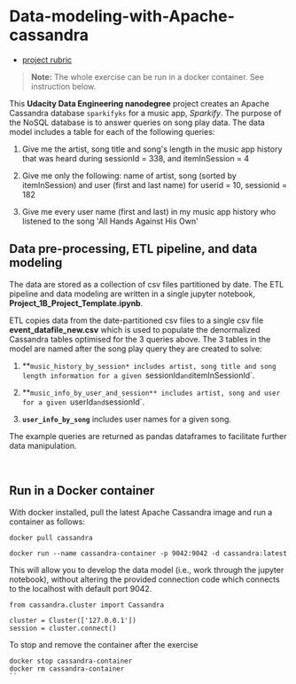 # Data-modeling-with-Apache-cassandra


- [project rubric](https://review.udacity.com/#!/rubrics/2475/view)


> **Note:** The whole exercise can be run in a docker container. See instruction below.

This **Udacity Data Engineering nanodegree** project creates an Apache Cassandra database `sparkifyks` for a music app, *Sparkify*. The purpose of the NoSQL database is to answer queries on song play data. The data model includes a table for each of the following queries:

1. Give me the artist, song title and song's length in the music app history that was heard during  sessionId = 338, and itemInSession  = 4

2. Give me only the following: name of artist, song (sorted by itemInSession) and user (first and last name) for userid = 10, sessionid = 182
    
3. Give me every user name (first and last) in my music app history who listened to the song 'All Hands Against His Own'


## Data pre-processing, ETL pipeline, and data modeling

The data are stored as a collection of csv files partitioned by date. The ETL pipeline and data modeling are written in a single jupyter notebook, **Project_1B_Project_Template.ipynb**.

ETL copies data from the date-partitioned csv files to a single csv file **event_datafile_new.csv** which is used to populate the denormalized Cassandra tables optimised for the 3 queries above. The 3 tables in the model are named after the song play query they are created to solve:

1. **`music_history_by_session* includes artist, song title and song length information for a given `sessionId` and `itemInSessionId`.

2. **`music_info_by_user_and_session** includes artist, song and user for a given `userId` and `sessionId`.

3. **`user_info_by_song`** includes user names for a given song.

The example queries are returned as pandas dataframes to facilitate further data manipulation.

<br>

## Run in a Docker container

With docker installed, pull the latest Apache Cassandra image and run a container as follows:

```{bash}
docker pull cassandra

docker run --name cassandra-container -p 9042:9042 -d cassandra:latest
```

This will allow you to develop the data model (i.e., work through the jupyter notebook), without altering the provided connection code which connects to the localhost with default port 9042.

```{python}
from cassandra.cluster import Cassandra

cluster = Cluster(['127.0.0.1'])
session = cluster.connect()
```

To stop and remove the container after the exercise

```{bash}
docker stop cassandra-container
docker rm cassandra-container
``
